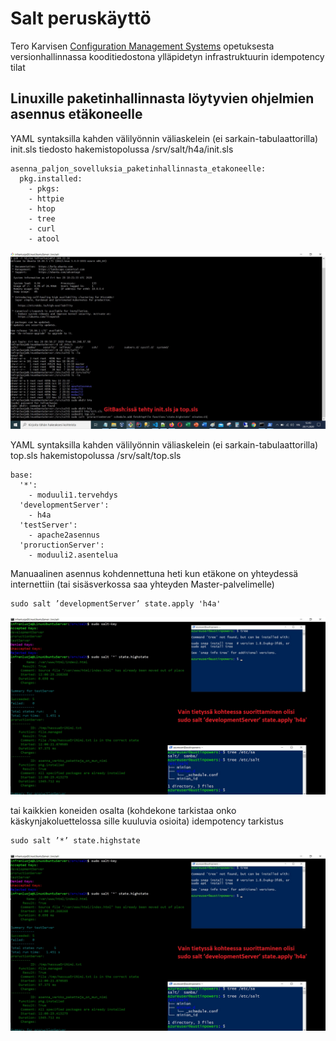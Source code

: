 # Salt peruskäyttö
Tero Karvisen [Configuration Management Systems](http://terokarvinen.com/2020/configuration-management-systems-palvelinten-hallinta-ict4tn022-autumn-2020/#h4-aikajana) opetuksesta versionhallinnassa kooditiedostona ylläpidetyn infrastruktuurin idempotency tilat

## Linuxille paketinhallinnasta löytyvien ohjelmien asennus etäkoneelle
YAML syntaksilla kahden välilyönnin väliaskelein (ei sarkain-tabulaattorilla) init.sls tiedosto hakemistopolussa /srv/salt/h4a/init.sls

	asenna_paljon_sovelluksia_paketinhallinnasta_etakoneelle:
	  pkg.installed:
		- pkgs:
		- httpie
		- htop
		- tree
		- curl
		- atool

![alt text](https://github.com/mikalegall/suola/blob/main/img/h4a_1_iac_versionhallintaan_tallennettavat_tiedostot.jpg "init.sls ja top.sls sijainnit")

YAML syntaksilla kahden välilyönnin väliaskelein (ei sarkain-tabulaattorilla) top.sls hakemistopolussa /srv/salt/top.sls

	base:
	  '*':
	    - moduuli1.tervehdys
	  'developmentServer':
	    - h4a
	  'testServer':
	    - apache2asennus
	  'proructionServer':
	    - moduuli2.asentelua

Manuaalinen asennus kohdennettuna heti kun etäkone on yhteydessä internettiin (tai sisäsverkossa saa yhteyden Master-palvelimelle) 

	sudo salt ’developmentServer’ state.apply 'h4a'

![alt text](https://github.com/mikalegall/suola/blob/ac563e7e3bb9612fa9fb05ffe5a032934a4ff414/img/h4a_2_asennettu.jpg "sudo salt ’developmentServer’ state.apply 'h4a'")

tai kaikkien koneiden osalta (kohdekone tarkistaa onko käskynjakoluettelossa sille kuuluvia osioita) idempotency tarkistus

	sudo salt ’*’ state.highstate

![alt text](https://github.com/mikalegall/suola/blob/main/img/h4a_2_asennettu.jpg "sudo salt ’*’ state.highstate")

## 

